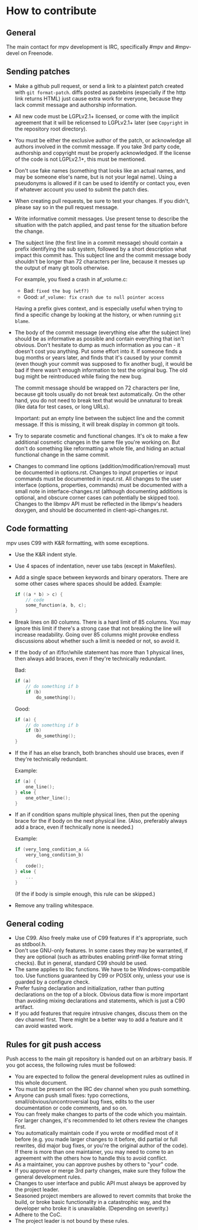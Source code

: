 ﻿How to contribute
=================

General
-------

The main contact for mpv development is IRC, specifically #mpv
and #mpv-devel on Freenode.

Sending patches
---------------

- Make a github pull request, or send a link to a plaintext patch created with
  ``git format-patch``. diffs posted as pastebins (especially if the http link
  returns HTML) just cause extra work for everyone, because they lack commit
  message and authorship information.
- All new code must be LGPLv2.1+ licensed, or come with the implicit agreement
  that it will be relicensed to LGPLv2.1+ later (see ``Copyright`` in the
  repository root directory).
- You must be either the exclusive author of the patch, or acknowledge all
  authors involved in the commit message. If you take 3rd party code, authorship
  and copyright must be properly acknowledged. If the license of the code is not
  LGPLv2.1+, this must be mentioned.
- Don't use fake names (something that looks like an actual names, and may be
  someone else's name, but is not your legal name). Using a pseudonyms is
  allowed if it can be used to identify or contact you, even if whatever
  account you used to submit the patch dies.
- When creating pull requests, be sure to test your changes. If you didn't,
  please say so in the pull request message.
- Write informative commit messages. Use present tense to describe the
  situation with the patch applied, and past tense for the situation before
  the change.
- The subject line (the first line in a commit message) should contain a
  prefix identifying the sub system, followed by a short description what
  impact this commit has. This subject line and the commit message body
  shouldn't be longer than 72 characters per line, because it messes up the
  output of many git tools otherwise.

  For example, you fixed a crash in af_volume.c:

  - Bad: ``fixed the bug (wtf?)``
  - Good: ``af_volume: fix crash due to null pointer access``

  Having a prefix gives context, and is especially useful when trying to find
  a specific change by looking at the history, or when running ``git blame``.
- The body of the commit message (everything else after the subject line) should
  be as informative as possible and contain everything that isn't obvious. Don't
  hesitate to dump as much information as you can - it doesn't cost you
  anything. Put some effort into it. If someone finds a bug months or years
  later, and finds that it's caused by your commit (even though your commit was
  supposed to fix another bug), it would be bad if there wasn't enough
  information to test the original bug. The old bug might be reintroduced while
  fixing the new bug.

  The commit message should be wrapped on 72 characters per line, because git
  tools usually do not break text automatically. On the other hand, you do not
  need to break text that would be unnatural to break (like data for test cases,
  or long URLs).

  Important: put an empty line between the subject line and the commit message.
  If this is missing, it will break display in common git tools.
- Try to separate cosmetic and functional changes. It's ok to make a few
  additional cosmetic changes in the same file you're working on. But don't do
  something like reformatting a whole file, and hiding an actual functional
  change in the same commit.
- Changes to command line options (addition/modification/removal) must be
  documented in options.rst. Changes to input properties or input commands must
  be documented in input.rst. All changes to the user interface (options,
  properties, commands) must be documented with a small note in
  interface-changes.rst (although documenting additions is optional, and
  obscure corner cases can potentially be skipped too). Changes to the libmpv
  API must be reflected in the libmpv's headers doxygen, and should be
  documented in client-api-changes.rst.

Code formatting
---------------

mpv uses C99 with K&R formatting, with some exceptions.

- Use the K&R indent style.
- Use 4 spaces of indentation, never use tabs (except in Makefiles).
- Add a single space between keywords and binary operators. There are some other
  cases where spaces should be added. Example:

    ```C
    if ((a * b) > c) {
        // code
        some_function(a, b, c);
    }
    ```
- Break lines on 80 columns. There is a hard limit of 85 columns. You may ignore
  this limit if there's a strong case that not breaking the line will increase
  readability. Going over 85 columns might provoke endless discussions about
  whether such a limit is needed or not, so avoid it.
- If the body of an if/for/while statement has more than 1 physical lines, then
  always add braces, even if they're technically redundant.

  Bad:

    ```C
    if (a)
        // do something if b
        if (b)
            do_something();
    ```

  Good:

    ```C
    if (a) {
        // do something if b
        if (b)
            do_something();
    }
    ```
- If the if has an else branch, both branches should use braces, even if they're
  technically redundant.

  Example:

    ```C
    if (a) {
        one_line();
    } else {
        one_other_line();
    }
    ```
- If an if condition spans multiple physical lines, then put the opening brace
  for the if body on the next physical line. (Also, preferably always add a
  brace, even if technically none is needed.)

  Example:

    ```C
    if (very_long_condition_a &&
        very_long_condition_b)
    {
        code();
    } else {
        ...
    }
    ```

  (If the if body is simple enough, this rule can be skipped.)
- Remove any trailing whitespace.

General coding
--------------

- Use C99. Also freely make use of C99 features if it's appropriate, such as
  stdbool.h.
- Don't use GNU-only features. In some cases they may be warranted, if they
  are optional (such as attributes enabling printf-like format string checks).
  But in general, standard C99 should be used.
- The same applies to libc functions. We have to be Windows-compatible too. Use
  functions guaranteed by C99 or POSIX only, unless your use is guarded by a
  configure check.
- Prefer fusing declaration and initialization, rather than putting declarations
  on the top of a block. Obvious data flow is more important than avoiding
  mixing declarations and statements, which is just a C90 artifact.
- If you add features that require intrusive changes, discuss them on the dev
  channel first. There might be a better way to add a feature and it can avoid
  wasted work.

Rules for git push access
-------------------------

Push access to the main git repository is handed out on an arbitrary basis. If
you got access, the following rules must be followed:

- You are expected to follow the general development rules as outlined in this
  whole document.
- You must be present on the IRC dev channel when you push something.
- Anyone can push small fixes: typo corrections, small/obvious/uncontroversial
  bug fixes, edits to the user documentation or code comments, and so on.
- You can freely make changes to parts of the code which you maintain. For
  larger changes, it's recommended to let others review the changes first.
- You automatically maintain code if you wrote or modified most of it before
  (e.g. you made larger changes to it before, did partial or full rewrites, did
  major bug fixes, or you're the original author of the code). If there is more
  than one maintainer, you may need to come to an agreement with the others how
  to handle this to avoid conflict.
- As a maintainer, you can approve pushes by others to "your" code.
- If you approve or merge 3rd party changes, make sure they follow the general
  development rules.
- Changes to user interface and public API must always be approved by the
  project leader.
- Seasoned project members are allowed to revert commits that broke the build,
  or broke basic functionality in a catastrophic way, and the developer who
  broke it is unavailable. (Depending on severity.)
- Adhere to the CoC.
- The project leader is not bound by these rules.
